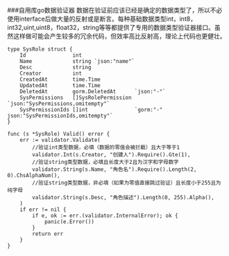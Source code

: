 ###自用库go数据验证器
数据在验证前应该已经是确定的数据类型了，所以不必使用interface后做大量的反射或是断言。每种基础数据类型int，int8，int32,uint,uint8，float32，string等等都提供了专用的数据类型验证器接口。虽然这样做可能会产生较多的冗余代码，但效率高比反射高，理论上代码也更健壮。

    type SysRole struct {
	    Id               int
	    Name             string `json:"name"`
	    Desc             string
	    Creator          int
	    CreatedAt        time.Time
	    UpdatedAt        time.Time
	    DeletedAt        gorm.DeletedAt      `json:"-"`
	    SysPermissions   []SysRolePermission `json:"SysPermissions,omitempty"`
	    SysPermissionIds []int               `gorm:"-" json:"SysPermissionIds,omitempty"`
    }
    
    func (s *SysRole) Valid() error {
        err := validator.Validate(
            //验证int类型数据，必填（数据的零值会被拦截）且大于等于1
            validator.Int(s.Creator, "创建人").Require().Gte(1),
            //验证string类型数据，必填且长度大于2且为汉字和字母数字
            validator.String(s.Name, "角色名").Require().Length(2, 0).ChsAlphaNum(),
            //验证string类型数据，非必填（如果为零值直接跳过验证）且长度小于255且为纯字母
            validator.String(s.Desc, "角色描述").Length(0, 255).Alpha(),
        )
        if err != nil {
            if e, ok := err.(validator.InternalError); ok {
                panic(e.Error())
            }
            return err
        }
    }
